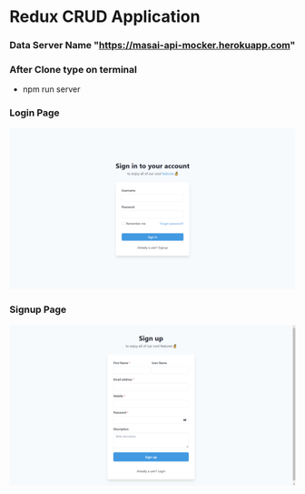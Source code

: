# Redux CRUD Application
### Data Server Name "https://masai-api-mocker.herokuapp.com"
### After Clone type on terminal 
   * npm run server
   
### Login Page

<img src="./capture/login.png"/>

### Signup Page

<img src="./capture/signup.png"/>

